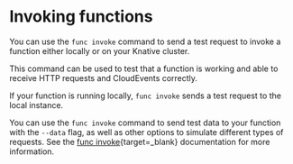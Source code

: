 # Invoking functions

You can use the `func invoke` command to send a test request to invoke a
function either locally or on your Knative cluster.

This command can be used to test that a function is working and able to receive HTTP requests and CloudEvents correctly.

If your function is running locally, `func invoke` sends a test request to the local instance.

You can use the `func invoke` command to send test data to your function with the `--data` flag, as well as other options to simulate different types of requests. See the [func invoke](https://github.com/knative/func/blob/main/docs/reference/func_invoke.md){target=_blank} documentation for more information.
